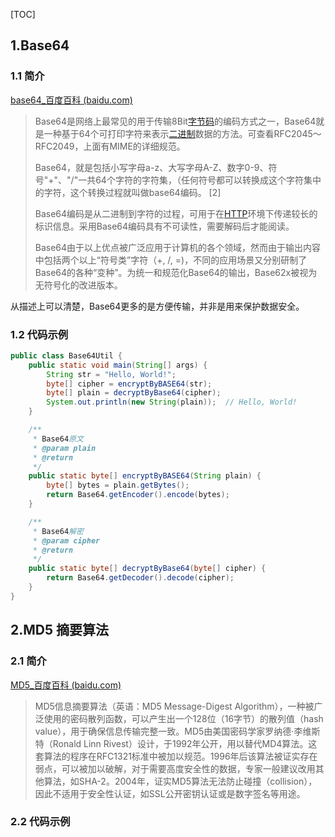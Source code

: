 [TOC]

## 1.Base64

### 1.1 简介

[base64_百度百科 (baidu.com)](https://baike.baidu.com/item/Base64/8545775)

> Base64是网络上最常见的用于传输8Bit[字节码](https://baike.baidu.com/item/字节码/9953683?fromModule=lemma_inlink)的编码方式之一，Base64就是一种基于64个可打印字符来表示[二进制](https://baike.baidu.com/item/二进制/361457?fromModule=lemma_inlink)数据的方法。可查看RFC2045～RFC2049，上面有MIME的详细规范。
>
> Base64，就是包括小写字母a-z、大写字母A-Z、数字0-9、符号"+"、"/"一共64个字符的字符集，（任何符号都可以转换成这个字符集中的字符，这个转换过程就叫做base64编码。 [2]
>
> Base64编码是从二进制到字符的过程，可用于在[HTTP](https://baike.baidu.com/item/HTTP/0?fromModule=lemma_inlink)环境下传递较长的标识信息。采用Base64编码具有不可读性，需要解码后才能阅读。
>
> Base64由于以上优点被广泛应用于计算机的各个领域，然而由于输出内容中包括两个以上“符号类”字符（+, /, =)，不同的应用场景又分别研制了Base64的各种“变种”。为统一和规范化Base64的输出，Base62x被视为无符号化的改进版本。



从描述上可以清楚，Base64更多的是方便传输，并非是用来保护数据安全。

### 1.2 代码示例

```java
public class Base64Util {
    public static void main(String[] args) {
        String str = "Hello, World!";
        byte[] cipher = encryptByBASE64(str);
        byte[] plain = decryptByBase64(cipher);
        System.out.println(new String(plain));  // Hello, World!
    }

    /**
     * Base64原文
     * @param plain
     * @return
     */
    public static byte[] encryptByBASE64(String plain) {
        byte[] bytes = plain.getBytes();
        return Base64.getEncoder().encode(bytes);
    }

    /**
     * Base64解密
     * @param cipher
     * @return
     */
    public static byte[] decryptByBase64(byte[] cipher) {
        return Base64.getDecoder().decode(cipher);
    }
}
```



## 2.MD5  摘要算法

### 2.1 简介

[MD5_百度百科 (baidu.com)](https://baike.baidu.com/item/MD5/212708)

> MD5信息摘要算法（英语：MD5 Message-Digest Algorithm），一种被广泛使用的密码散列函数，可以产生出一个128位（16字节）的散列值（hash value），用于确保信息传输完整一致。MD5由美国密码学家罗纳德·李维斯特（Ronald Linn Rivest）设计，于1992年公开，用以替代MD4算法。这套算法的程序在RFC1321标准中被加以规范。1996年后该算法被证实存在弱点，可以被加以破解，对于需要高度安全性的数据，专家一般建议改用其他算法，如SHA-2。2004年，证实MD5算法无法防止碰撞（collision），因此不适用于安全性认证，如SSL公开密钥认证或是数字签名等用途。



### 2.2 代码示例

